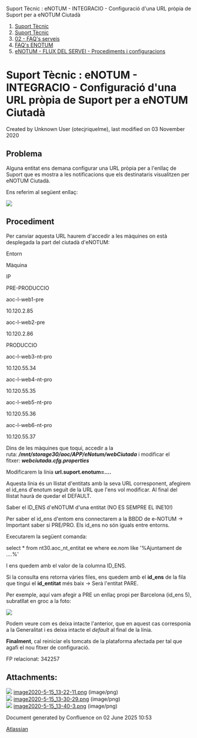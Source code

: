 Suport Tècnic : eNOTUM - INTEGRACIO - Configuració d'una URL pròpia de Suport per a eNOTUM Ciutadà  

1.  [Suport Tècnic](index.html)
2.  [Suport Tècnic](13893782.html)
3.  [02 - FAQ's serveis](26313393.html)
4.  [FAQ's ENOTUM](28705561.html)
5.  [eNOTUM - FLUX DEL SERVEI - Procediments i configuracions](eNOTUM---FLUX-DEL-SERVEI---Procediments-i-configuracions_36341299.html)

Suport Tècnic : eNOTUM - INTEGRACIO - Configuració d'una URL pròpia de Suport per a eNOTUM Ciutadà
==================================================================================================

Created by Unknown User (otecjriquelme), last modified on 03 November 2020

Problema
--------

Alguna entitat ens demana configurar una URL pròpia per a l'enllaç de Suport que es mostra a les notificacions que els destinataris visualitzen per eNOTUM Ciutadà.

Ens referim al següent enllaç:

![](attachments/36341359/36341361.png)

  

Procediment
-----------

Per canviar aquesta URL haurem d'accedir a les màquines on està desplegada la part del ciutadà d'eNOTUM:

Entorn

Màquina

IP

PRE-PRODUCCIO

aoc-l-web1-pre

10.120.2.85

aoc-l-web2-pre

10.120.2.86

PRODUCCIO

aoc-l-web3-nt-pro

10.120.55.34

aoc-l-web4-nt-pro

10.120.55.35

aoc-l-web5-nt-pro

10.120.55.36

aoc-l-web6-nt-pro

10.120.55.37

  

Dins de les màquines que toqui, accedir a la ruta: _**/mnt/storage30/aoc/APP/eNotum/webCiutada**_ i modificar el fitxer: **_webciutada.cfg.properties_**

Modificarem la línia **url.suport.enotum=....**

Aquesta línia és un llistat d'entitats amb la seva URL corresponent, afegirem el id\_ens d'enotum seguit de la URL que l'ens vol modificar. Al final del llistat haurà de quedar el DEFAULT.

  

Saber el ID\_ENS d'eNOTUM d'una entitat (NO ES SEMPRE EL INE10!)

Per saber el id\_ens d'entom ens connectarem a la BBDD de e-NOTUM → Important saber si PRE/PRO. Els id\_ens no són iguals entre entorns.

Executarem la següent comanda:

select \* from nt30.aoc\_nt\_entitat ee
where ee.nom like '%Ajuntament de ....%'

I ens quedem amb el valor de la columna ID\_ENS.

Si la consulta ens retorna vàries files, ens quedem amb el **id\_ens** de la fila que tingui el **id\_entitat** més baix → Serà l'entitat PARE.

  

Per exemple, aquí vam afegir a PRE un enllaç propi per Barcelona (id\_ens 5), subratllat en groc a la foto:

![](attachments/36341359/36341363.png)

Podem veure com es deixa intacte l'anterior, que en aquest cas corresponia a la Generalitat i es deixa intacte el _default_ al final de la línia.

  

**Finalment**, cal reiniciar els tomcats de la plataforma afectada per tal que agafi el nou fitxer de configuració.

  

FP relacionat: 342257

  

  

Attachments:
------------

![](images/icons/bullet_blue.gif) [image2020-5-15\_13-22-11.png](attachments/36341359/36341361.png) (image/png)  
![](images/icons/bullet_blue.gif) [image2020-5-15\_13-30-29.png](attachments/36341359/36341362.png) (image/png)  
![](images/icons/bullet_blue.gif) [image2020-5-15\_13-40-3.png](attachments/36341359/36341363.png) (image/png)  

Document generated by Confluence on 02 June 2025 10:53

[Atlassian](http://www.atlassian.com/)